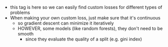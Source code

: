 - this tag is here so we can easily find custom losses for different types of problems
- When making your own custom loss, just make sure that it's continuous
	- so gradient descent can minimize it iteratively
	- HOWEVER, some models (like random forests), they don't need to be smooth
		- since they evaluate the quality of a split (e.g. gini index)

